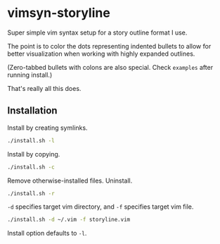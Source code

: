 # vimsyn-storyline
Super simple vim syntax setup for a story outline format I use.

The point is to color the dots representing indented bullets to allow for better visualization when working with highly expanded outlines.

(Zero-tabbed bullets with colons are also special.  Check `examples` after running install.)

That's really all this does.

## Installation
Install by creating symlinks.
```bash
./install.sh -l
```
Install by copying.
```bash
./install.sh -c
```
Remove otherwise-installed files.  Uninstall.
```bash
./install.sh -r
```
`-d` specifies target vim directory, and `-f` specifies target vim file.
```bash
./install.sh -d ~/.vim -f storyline.vim
```

Install option defaults to `-l`.

